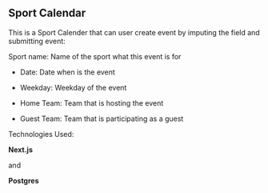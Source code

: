 ## Sport Calendar

This is a Sport Calender that can user create event by imputing the field and submitting event:

Sport name: Name of the sport what this event is for

- Date: Date when is the event

- Weekday: Weekday of the event

- Home Team: Team that is hosting the event

- Guest Team: Team that is participating as a guest

Technologies Used:

**Next.js**

and

**Postgres**
